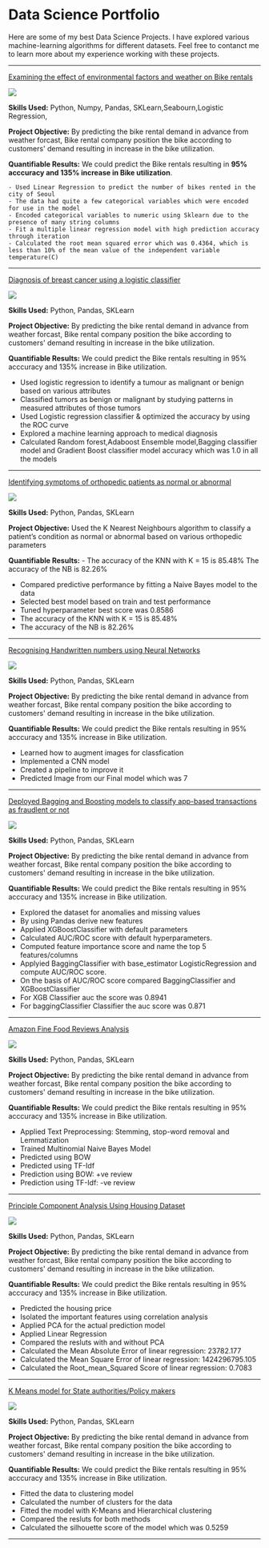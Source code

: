 # Data Science Portfolio

Here are some of my best Data Science Projects. I have explored various machine-learning algorithms for different datasets. Feel free to contanct me to learn more about my experience working with these projects.

***

[Examining the effect of environmental factors and weather on Bike rentals](https://github.com/zamanali23/zaman-ali.github.io/blob/master/linear_reg_project.ipynb)

<img src="images/seoul-bikes.jpeg?raw=true"/>


<b>Skills Used:</b> Python, Numpy, Pandas, SKLearn,Seabourn,Logistic Regression,

**Project Objective:** By predicting the bike rental demand in advance from weather forcast, Bike rental company position the bike according to customers' demand resulting in increase in the bike utilization.

 **Quantifiable Results:** We could predict the Bike rentals resulting in <b>95% acccuracy and 135% increase in Bike utilization</b>.

    - Used Linear Regression to predict the number of bikes rented in the city of Seoul
    - The data had quite a few categorical variables which were encoded for use in the model
    - Encoded categorical variables to numeric using Sklearn due to the presence of many string columns
    - Fit a multiple linear regression model with high prediction accuracy through iteration
    - Calculated the root mean squared error which was 0.4364, which is less than 10% of the mean value of the independent variable temperature(C)

***

[Diagnosis of breast cancer using a logistic classifier](https://github.com/zamanali23/zaman-ali.github.io/blob/master/Log_reg_project.ipynb)

<img src="images/breast-cancer.jpeg?raw=true"/>


**Skills Used:** Python, Pandas, SKLearn


**Project Objective:** By predicting the bike rental demand in advance from weather forcast, Bike rental company position the bike according to customers' demand resulting in increase in the bike utilization.


 **Quantifiable Results:** We could predict the Bike rentals resulting in 95% acccuracy and 135% increase in Bike utilization.

- Used logistic regression to identify a tumour as malignant or benign based on various attributes
- Classified tumors as benign or malignant by studying patterns in measured attributes of those tumors
- Used Logistic regression classifier & optimized the accuracy by using the ROC curve
- Explored a machine learning approach to medical diagnosis
- Calculated Random forest,Adaboost Ensemble model,Bagging classifier model and Gradient Boost classifier model accuracy which was 1.0 in all the models

***

[Identifying symptoms of orthopedic patients as normal or abnormal](https://github.com/zamanali23/zaman-ali.github.io/blob/master/KNN_project.ipynb)

<img src="images/knee-brace-ortho.png?raw=true"/>


**Skills Used:** Python, Pandas, SKLearn


**Project Objective:**  Used the K Nearest Neighbours algorithm to classify a patient’s condition as normal or abnormal based on various orthopedic parameters


 **Quantifiable Results:** - The accuracy of the KNN with K = 15 is 85.48% The accuracy of the NB is 82.26%
 


- Compared predictive performance by fitting a Naive Bayes model to the data
- Selected best model based on train and test performance
- Tuned hyperparameter best score was 0.8586
- The accuracy of the KNN with K = 15 is 85.48%
- The accuracy of the NB is 82.26%

***

[Recognising Handwritten numbers using Neural Networks](https://github.com/zamanali23/zaman-ali.github.io/blob/master/Handwriting_Recognition_using_CNN_project.ipynb)

<img src="images/Plot-of-a-Subset-of-Images-from-the-MNIST-Dataset-1024x768.png?raw=true"/>


**Skills Used:** Python, Pandas, SKLearn


**Project Objective:** By predicting the bike rental demand in advance from weather forcast, Bike rental company position the bike according to customers' demand resulting in increase in the bike utilization.


 **Quantifiable Results:** We could predict the Bike rentals resulting in 95% acccuracy and 135% increase in Bike utilization.

- Learned how to augment images for classfication 
- Implemented a CNN model 
- Created a pipeline to improve it 
- Predicted Image from our Final model which was 7

***

[Deployed Bagging and Boosting models to classify app-based transactions as fraudlent or not](https://github.com/zamanali23/zaman-ali.github.io/blob/master/Bagging_Boosting_Project.ipynb)

<img src="images/click-fraud1.jpg?raw=true"/>


**Skills Used:** Python, Pandas, SKLearn


**Project Objective:** By predicting the bike rental demand in advance from weather forcast, Bike rental company position the bike according to customers' demand resulting in increase in the bike utilization.


 **Quantifiable Results:** We could predict the Bike rentals resulting in 95% acccuracy and 135% increase in Bike utilization.

- Explored the dataset for anomalies and missing values 
- By using Pandas derive new features
- Applied XGBoostClassifier with default parameters
- Calculated AUC/ROC score with default hyperparameters.
- Computed feature importance score and name the top 5 features/columns
- Applyied BaggingClassifier with base_estimator LogisticRegression and compute AUC/ROC score.
- On the basis of AUC/ROC score compared BaggingClassifier and XGBoostClassifier 
- For XGB Classifier auc the score was 0.8941
- For baggingClassifier Classifier the auc score was 0.871

***



[Amazon Fine Food Reviews Analysis](https://github.com/zamanali23/zaman-ali.github.io/blob/master/Amazon_Fine_Food_Reviews_Analysis.ipynb)

<img src="images/amazon.png?raw=true"/>


**Skills Used:** Python, Pandas, SKLearn


**Project Objective:** By predicting the bike rental demand in advance from weather forcast, Bike rental company position the bike according to customers' demand resulting in increase in the bike utilization.


 **Quantifiable Results:** We could predict the Bike rentals resulting in 95% acccuracy and 135% increase in Bike utilization.

- Applied Text Preprocessing: Stemming, stop-word removal and Lemmatization
- Trained Multinomial Naive Bayes Model
- Predicted using BOW
- Predicted using TF-Idf
- Prediction using BOW: +ve review
- Prediction using TF-Idf: -ve review

***
[Principle Component Analysis Using Housing Dataset](https://github.com/zamanali23/zaman-ali.github.io/blob/master/pca_project.ipynb)

<img src="images/pca.jpg?raw=true"/>


**Skills Used:** Python, Pandas, SKLearn


**Project Objective:** By predicting the bike rental demand in advance from weather forcast, Bike rental company position the bike according to customers' demand resulting in increase in the bike utilization.


 **Quantifiable Results:** We could predict the Bike rentals resulting in 95% acccuracy and 135% increase in Bike utilization.

- Predicted the housing price
- Isolated the important features using correlation analysis
- Applied PCA for the actual prediction model
- Applied Linear Regression
- Compared the resluts with and without PCA
- Calculated the Mean Absolute Error of linear regression: 23782.177
- Calculated the Mean Square Error of linear regression: 1424296795.105
- Calculated the Root_mean_Squared Score of linear regression: 0.7083

***

[K Means model for State authorities/Policy makers](https://github.com/zamanali23/zaman-ali.github.io/blob/master/K_Means_Project.ipynb)

<img src="images/kmean.jpg?raw=true"/>


**Skills Used:** Python, Pandas, SKLearn


**Project Objective:** By predicting the bike rental demand in advance from weather forcast, Bike rental company position the bike according to customers' demand resulting in increase in the bike utilization.


 **Quantifiable Results:** We could predict the Bike rentals resulting in 95% acccuracy and 135% increase in Bike utilization.

- Fitted the data to clustering model
- Calculated the number of clusters for the data
- Fitted the model with K-Means and Hierarchical clustering
- Compared the resluts for both methods
- Calculated the silhouette score of the model which was 0.5259

***
